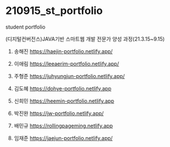 # 210915_st_portfolio
 student portfolio

 (디지털컨버전스)JAVA기반 스마트웹 개발 전문가 양성 과정(21.3.15~9.15)​

1. 송해진 ​https://haejin-portfolio.netlify.app/ ​

2. 이애림 https://leeaerim-portfolio.netlify.app/​

3. 주형준 https://juhyungjun-portfolio.netlify.app/​

4. 김도혜 https://dohye-portfolio.netlify.app​

5. 신희민 https://heemin-portfolio.netlify.app​

6. 박진완 https://jw-portfolio.netlify.app/​

7. 배민규 https://rollingpageming.netlify.app​

8. 임재준 https://jaejun-portfolio.netlify.app/​